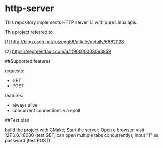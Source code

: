 # http-server
This repository implements HTTP server 1.1 with pure Linux apis.

This project referred to 

[1] http://blog.csdn.net/ruizeng88/article/details/6682028

[2] https://segmentfault.com/a/1190000003063859

##Supported features

requests:
- GET
- POST

features:
- always alive
- concurrent connections via epoll

##Test plan

build the project with CMake;
Start the server;
Open a browser, visit 127.0.0.1:8080 (test GET, can open multiple tabs concurrently);
Input "1" as password (test POST).



